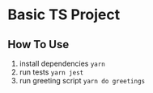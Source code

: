 # Basic TS Project

## How To Use

1. install dependencies `yarn`
2. run tests `yarn jest`
3. run greeting script `yarn do greetings`

